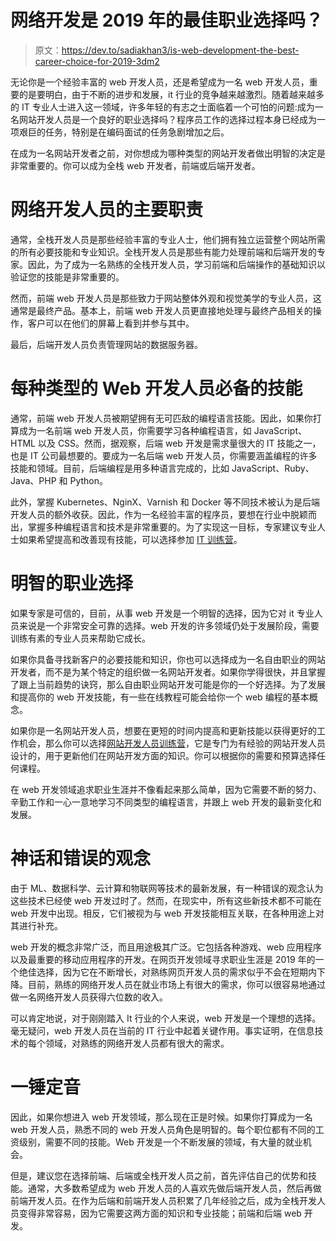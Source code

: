 # 网络开发是 2019 年的最佳职业选择吗？

> 原文：<https://dev.to/sadiakhan3/is-web-development-the-best-career-choice-for-2019-3dm2>

无论你是一个经验丰富的 web 开发人员，还是希望成为一名 web 开发人员，重要的是要明白，由于不断的进步和发展，it 行业的竞争越来越激烈。随着越来越多的 IT 专业人士进入这一领域，许多年轻的有志之士面临着一个可怕的问题:成为一名网站开发人员是一个良好的职业选择吗？程序员工作的选择过程本身已经成为一项艰巨的任务，特别是在编码面试的任务急剧增加之后。

在成为一名网站开发者之前，对你想成为哪种类型的网站开发者做出明智的决定是非常重要的。你可以成为全栈 web 开发者，前端或后端开发者。

# 网络开发人员的主要职责

通常，全栈开发人员是那些经验丰富的专业人士，他们拥有独立运营整个网站所需的所有必要技能和专业知识。全栈开发人员是那些有能力处理前端和后端开发的专家。因此，为了成为一名熟练的全栈开发人员，学习前端和后端操作的基础知识以验证您的技能是非常重要的。

然而，前端 web 开发人员是那些致力于网站整体外观和视觉美学的专业人员，这通常是最终产品。基本上，前端 web 开发人员更直接地处理与最终产品相关的操作，客户可以在他们的屏幕上看到并参与其中。

最后，后端开发人员负责管理网站的数据服务器。

# 每种类型的 Web 开发人员必备的技能

通常，前端 web 开发人员被期望拥有无可匹敌的编程语言技能。因此，如果你打算成为一名前端 web 开发人员，你需要学习各种编程语言，如 JavaScript、HTML 以及 CSS。然而，据观察，后端 web 开发是需求量很大的 IT 技能之一，也是 IT 公司最想要的。要成为一名后端 web 开发人员，你需要涵盖编程的许多技能和领域。目前，后端编程是用多种语言完成的，比如 JavaScript、Ruby、Java、PHP 和 Python。

此外，掌握 Kubernetes、NginX、Varnish 和 Docker 等不同技术被认为是后端开发人员的额外收获。因此，作为一名经验丰富的程序员，要想在行业中脱颖而出，掌握多种编程语言和技术是非常重要的。为了实现这一目标，专家建议专业人士如果希望提高和改善现有技能，可以选择参加 [IT 训练营](https://edu.wagner.quickstart.com/)。

# 明智的职业选择

如果专家是可信的，目前，从事 web 开发是一个明智的选择，因为它对 it 专业人员来说是一个非常安全可靠的选择。web 开发的许多领域仍处于发展阶段，需要训练有素的专业人员来帮助它成长。

如果你具备寻找新客户的必要技能和知识，你也可以选择成为一名自由职业的网站开发者，而不是为某个特定的组织做一名网站开发者。如果你学得很快，并且掌握了跟上当前趋势的诀窍，那么自由职业网站开发可能是你的一个好选择。为了发展和提高你的 web 开发技能，有一些在线教程可能会给你一个 web 编程的基本概念。

如果你是一名网站开发人员，想要在更短的时间内提高和更新技能以获得更好的工作机会，那么你可以选择[网站开发人员训练营](https://edu.wagner.quickstart.com/bootcamps/web-development/)，它是专门为有经验的网站开发人员设计的，用于更新他们在网站开发方面的知识。你可以根据你的需要和预算选择任何课程。

在 web 开发领域追求职业生涯并不像看起来那么简单，因为它需要不断的努力、辛勤工作和一心一意地学习不同类型的编程语言，并跟上 web 开发的最新变化和发展。

# 神话和错误的观念

由于 ML、数据科学、云计算和物联网等技术的最新发展，有一种错误的观念认为这些技术已经使 web 开发过时了。然而，在现实中，所有这些新技术都不可能在 web 开发中出现。相反，它们被视为与 web 开发技能相互关联，在各种用途上对其进行补充。

web 开发的概念非常广泛，而且用途极其广泛。它包括各种游戏、web 应用程序以及最重要的移动应用程序的开发。在网页开发领域寻求职业生涯是 2019 年的一个绝佳选择，因为它在不断增长，对熟练网页开发人员的需求似乎不会在短期内下降。目前，熟练的网络开发人员在就业市场上有很大的需求，你可以很容易地通过做一名网络开发人员获得六位数的收入。

可以肯定地说，对于刚刚踏入 It 行业的个人来说，web 开发是一个理想的选择。毫无疑问，web 开发人员在当前的 IT 行业中起着关键作用。事实证明，在信息技术的每个领域，对熟练的网络开发人员都有很大的需求。

# 一锤定音

因此，如果你想进入 web 开发领域，那么现在正是时候。如果你打算成为一名 web 开发人员，熟悉不同的 web 开发人员角色是明智的。每个职位都有不同的工资级别，需要不同的技能。Web 开发是一个不断发展的领域，有大量的就业机会。

但是，建议您在选择前端、后端或全栈开发人员之前，首先评估自己的优势和技能。通常，大多数希望成为 web 开发人员的人喜欢先做后端开发人员，然后再做前端开发人员。在作为后端和前端开发人员积累了几年经验之后，成为全栈开发人员变得非常容易，因为它需要这两方面的知识和专业技能；前端和后端 web 开发。
